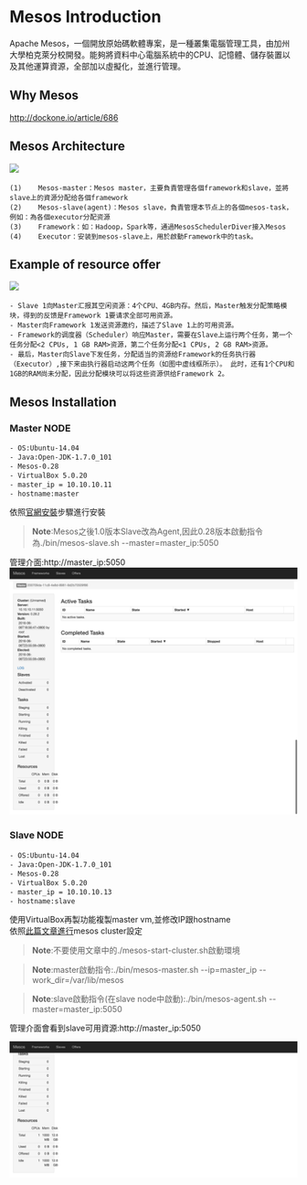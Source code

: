 # Mesos Introduction

Apache Mesos，一個開放原始碼軟體專案，是一種叢集電腦管理工具，由加州大學柏克萊分校開發。能夠將資料中心電腦系統中的CPU、記憶體、儲存裝置以及其他運算資源，全部加以虛擬化，並進行管理。

## Why Mesos

http://dockone.io/article/686

## Mesos Architecture

![](http://mesos.apache.org/assets/img/documentation/architecture3.jpg)

    (1)    Mesos-master：Mesos master，主要負責管理各個framework和slave，並將slave上的資源分配给各個framework
    (2)    Mesos-slave(agent)：Mesos slave，負責管理本节点上的各個mesos-task，例如：為各個executor分配资源
    (3)    Framework：如：Hadoop，Spark等，通過MesosSchedulerDiver接入Mesos
    (4)    Executor：安装到mesos-slave上，用於啟動Framework中的task。
    
## Example of resource offer

![](http://mesos.apache.org/assets/img/documentation/architecture-example.jpg)

    - Slave 1向Master汇报其空闲资源：4个CPU、4GB内存。然后，Master触发分配策略模块，得到的反馈是Framework 1要请求全部可用资源。
    - Master向Framework 1发送资源邀约，描述了Slave 1上的可用资源。
    - Framework的调度器（Scheduler）响应Master，需要在Slave上运行两个任务，第一个任务分配<2 CPUs, 1 GB RAM>资源，第二个任务分配<1 CPUs, 2 GB RAM>资源。
    - 最后，Master向Slave下发任务，分配适当的资源给Framework的任务执行器（Executor）,接下来由执行器启动这两个任务（如图中虚线框所示）。 此时，还有1个CPU和1GB的RAM尚未分配，因此分配模块可以将这些资源供给Framework 2。
    
## Mesos Installation

### Master NODE

    - OS:Ubuntu-14.04
    - Java:Open-JDK-1.7.0_101
    - Mesos-0.28
    - VirtualBox 5.0.20
    - master_ip = 10.10.10.11
    - hostname:master
    
依照[官網安裝](http://mesos.apache.org/gettingstarted/)步驟進行安裝

>**Note**:Mesos之後1.0版本Slave改為Agent,因此0.28版本啟動指令為./bin/mesos-slave.sh --master=master_ip:5050

管理介面:http://master_ip:5050
![](pic/Mesos.png)

### Slave NODE

    - OS:Ubuntu-14.04
    - Java:Open-JDK-1.7.0_101
    - Mesos-0.28
    - VirtualBox 5.0.20
    - master_ip = 10.10.10.13
    - hostname:slave
    
使用VirtualBox再製功能複製master vm,並修改IP跟hostname </br>
依照[此篇文章進行](http://blog.csdn.net/u014729236/article/details/46426185)mesos cluster設定

>**Note**:不要使用文章中的./mesos-start-cluster.sh啟動環境

>**Note**:master啟動指令:./bin/mesos-master.sh --ip=master_ip --work_dir=/var/lib/mesos

>**Note**:slave啟動指令(在slave node中啟動):./bin/mesos-agent.sh --master=master_ip:5050

管理介面會看到slave可用資源:http://master_ip:5050

![](pic/Mesos2.png)


